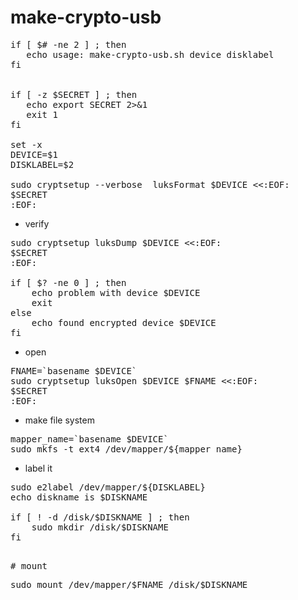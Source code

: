# make-crypto-usb 

<pre>
if [ $# -ne 2 ] ; then
   echo usage: make-crypto-usb.sh device disklabel
fi


if [ -z $SECRET ] ; then 
   echo export SECRET 2>&1
   exit 1 
fi
    
set -x   
DEVICE=$1
DISKLABEL=$2

sudo cryptsetup --verbose  luksFormat $DEVICE <<:EOF:
$SECRET
:EOF:
</pre>

* verify

<pre>
sudo cryptsetup luksDump $DEVICE <<:EOF:
$SECRET
:EOF:

if [ $? -ne 0 ] ; then
	echo problem with device $DEVICE
	exit
else 
	echo found encrypted device $DEVICE
fi
</pre>

* open 
<pre>
FNAME=`basename $DEVICE`
sudo cryptsetup luksOpen $DEVICE $FNAME <<:EOF:
$SECRET
:EOF:
</pre>

* make file system
<pre>
mapper_name=`basename $DEVICE`
sudo mkfs -t ext4 /dev/mapper/${mapper_name}
</pre>

* label it
<pre>
sudo e2label /dev/mapper/${DISKLABEL}
echo diskname is $DISKNAME

if [ ! -d /disk/$DISKNAME ] ; then
	sudo mkdir /disk/$DISKNAME
fi
<pre>

# mount 
<pre>
sudo mount /dev/mapper/$FNAME /disk/$DISKNAME
</pre>



